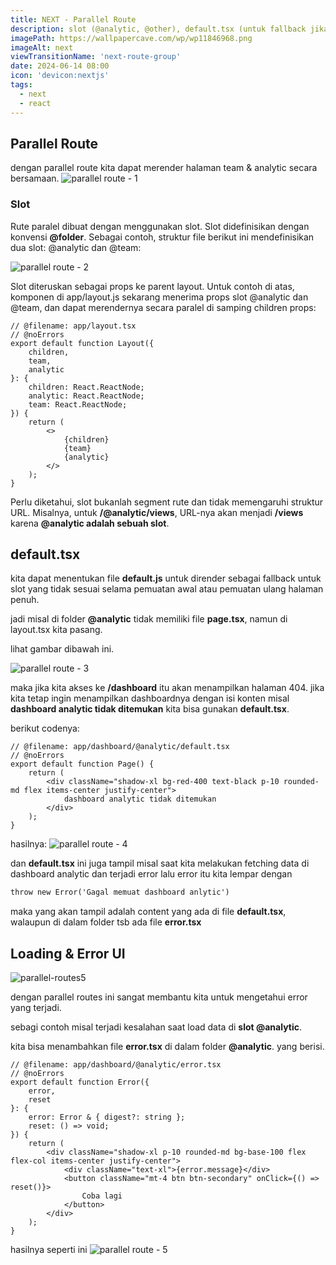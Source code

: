 ```yaml
---
title: NEXT - Parallel Route
description: slot (@analytic, @other), default.tsx (untuk fallback jika file page.tsx tidak ada), loading & error UI
imagePath: https://wallpapercave.com/wp/wp11846968.png
imageAlt: next
viewTransitionName: 'next-route-group'
date: 2024-06-14 08:00
icon: 'devicon:nextjs'
tags:
  - next
  - react
---
```


## Parallel Route

dengan parallel route kita dapat merender halaman team & analytic secara bersamaan.
![parallel route - 1](https://nextjs.org/_next/image?url=%2Fdocs%2Fdark%2Fparallel-routes.png&w=3840&q=75)

### Slot

Rute paralel dibuat dengan menggunakan slot. Slot didefinisikan dengan konvensi **@folder**. Sebagai contoh, struktur file berikut ini mendefinisikan dua slot: @analytic dan @team:

![parallel route - 2](https://nextjs.org/_next/image?url=%2Fdocs%2Fdark%2Fparallel-routes-file-system.png&w=3840&q=75)

Slot diteruskan sebagai props ke parent layout. Untuk contoh di atas, komponen di app/layout.js sekarang menerima props slot @analytic dan @team, dan dapat merendernya secara paralel di samping children props:

```tsx
// @filename: app/layout.tsx
// @noErrors
export default function Layout({
	children,
	team,
	analytic
}: {
	children: React.ReactNode;
	analytic: React.ReactNode;
	team: React.ReactNode;
}) {
	return (
		<>
			{children}
			{team}
			{analytic}
		</>
	);
}
```

Perlu diketahui, slot bukanlah segment rute dan tidak memengaruhi struktur URL. Misalnya, untuk **/@analytic/views**, URL-nya akan menjadi **/views** karena **@analytic adalah sebuah slot**.

## default.tsx

kita dapat menentukan file **default.js** untuk dirender sebagai fallback untuk slot yang tidak sesuai selama pemuatan awal atau pemuatan ulang halaman penuh.

jadi misal di folder **@analytic** tidak memiliki file **page.tsx**, namun di layout.tsx kita pasang.

lihat gambar dibawah ini.

![parallel route - 3](/parallel-routes1.png)

maka jika kita akses ke **/dashboard** itu akan menampilkan halaman 404. jika kita tetap ingin menampilkan dashboardnya dengan isi konten misal **dashboard analytic tidak ditemukan** kita bisa gunakan **default.tsx**.

berikut codenya:

```tsx
// @filename: app/dashboard/@analytic/default.tsx
// @noErrors
export default function Page() {
	return (
		<div className="shadow-xl bg-red-400 text-black p-10 rounded-md flex items-center justify-center">
			dashboard analytic tidak ditemukan
		</div>
	);
}
```

hasilnya:
![parallel route - 4](/parallel-routes2.png)

dan **default.tsx** ini juga tampil misal saat kita melakukan fetching data di dashboard analytic dan terjadi error lalu error itu kita lempar dengan

```md
throw new Error('Gagal memuat dashboard anlytic')
```

maka yang akan tampil adalah content yang ada di file **default.tsx**, walaupun di dalam folder tsb ada file **error.tsx**

## Loading & Error UI

![parallel-routes5](https://nextjs.org/_next/image?url=%2Fdocs%2Fdark%2Fparallel-routes-cinematic-universe.png&w=3840&q=75)

dengan parallel routes ini sangat membantu kita untuk mengetahui error yang terjadi.

sebagi contoh misal terjadi kesalahan saat load data di **slot @analytic**.

kita bisa menambahkan file **error.tsx** di dalam folder **@analytic**. yang berisi.

```tsx
// @filename: app/dashboard/@analytic/error.tsx
// @noErrors
export default function Error({
	error,
	reset
}: {
	error: Error & { digest?: string };
	reset: () => void;
}) {
	return (
		<div className="shadow-xl p-10 rounded-md bg-base-100 flex flex-col items-center justify-center">
			<div className="text-xl">{error.message}</div>
			<button className="mt-4 btn btn-secondary" onClick={() => reset()}>
				Coba lagi
			</button>
		</div>
	);
}
```

hasilnya seperti ini
![parallel route - 5](/parallel-routes3.png)
